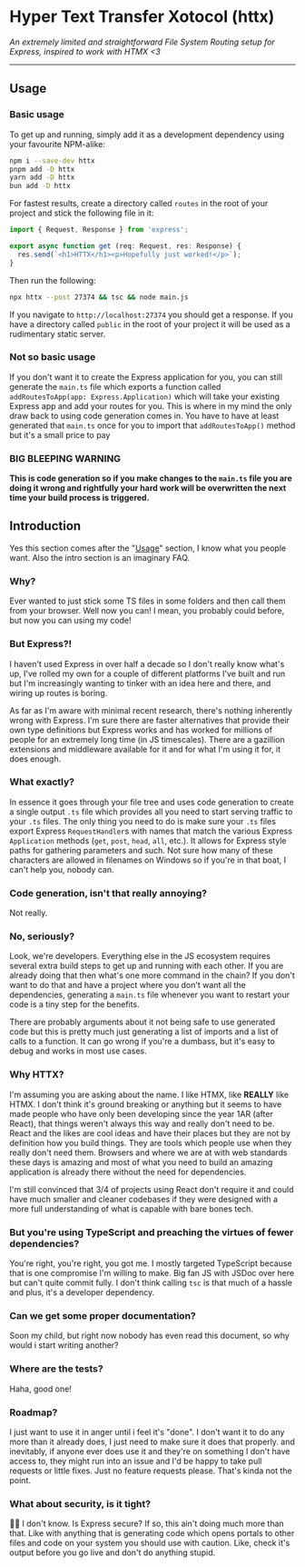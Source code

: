 # Hyper Text Transfer Xotocol (httx)

*An extremely limited and straightforward File System Routing setup for Express, inspired to work with HTMX <3*

---

## Usage

### Basic usage

To get up and running, simply add it as a development dependency using your favourite NPM-alike:

```bash
npm i --save-dev httx
pnpm add -D httx
yarn add -D httx
bun add -D httx
```
For fastest results, create a directory called `routes` in the root of your project and stick the following file in it:

```typescript
import { Request, Response } from 'express';

export async function get (req: Request, res: Response) {
  res.send(`<h1>HTTX</h1><p>Hopefully just worked!</p>`);
}
```

Then run the following:

```bash
npx httx --post 27374 && tsc && node main.js
```

If you navigate to `http://localhost:27374` you should get a response. If you have a directory called `public` in the root of your project it will be used as a rudimentary static server.

### Not so basic usage

If you don't want it to create the Express application for you, you can still generate the `main.ts` file which exports a function called `addRoutesToApp(app: Express.Application)` which will take your existing Express app and add your routes for you. This is where in my mind the only draw back to using code generation comes in. You have to have at least generated that `main.ts` once for you to import that `addRoutesToApp()` method but it's a small price to pay

### BIG BLEEPING WARNING

**This is code generation so if you make changes to the `main.ts` file you are doing it wrong and rightfully your hard work will be overwritten the next time your build process is triggered.**

## Introduction

Yes this section comes after the "[Usage](#usage)" section, I know what you people want. Also the intro section is an imaginary FAQ.

### Why?

Ever wanted to just stick some TS files in some folders and then call them from your browser. Well now you can! I mean, you probably could before, but now you can using my code!

### But Express?!

I haven't used Express in over half a decade so I don't really know what's up, I've rolled my own for a couple of different platforms I've built and run but I'm increasingly wanting to tinker with an idea here and there, and wiring up routes is boring.

As far as I'm aware with minimal recent research, there's nothing inherently wrong with Express. I'm sure there are faster alternatives that provide their own type definitions but Express works and has worked for millions of people for an extremely long time (in JS timescales). There are a gazillion extensions and middleware available for it and for what I'm using it for, it does enough.

### What exactly?

In essence it goes through your file tree and uses code generation to create a single output `.ts` file which provides all you need to start serving traffic to your `.ts` files. The only thing you need to do is make sure your `.ts` files export Express `RequestHandler`s with names that match the various Express `Application` methods (`get`, `post`, `head`, `all`, etc.). It allows for Express style paths for gathering parameters and such. Not sure how many of these characters are allowed in filenames on Windows so if you're in that boat, I can't help you, nobody can.

### Code generation, isn't that really annoying?

Not really.

### No, seriously?

Look, we're developers. Everything else in the JS ecosystem requires several extra build steps to get up and running with each other. If you are already doing that then what's one more command in the chain? If you don't want to do that and have a project where you don't want all the dependencies, generating a `main.ts` file whenever you want to restart your code is a tiny step for the benefits.

There are probably arguments about it not being safe to use generated code but this is pretty much just generating a list of imports and a list of calls to a function. It can go wrong if you're a dumbass, but it's easy to debug and works in most use cases.

### Why HTTX?

I'm assuming you are asking about the name. I like HTMX, like **REALLY** like HTMX. I don't think it's ground breaking or anything but it seems to have made people who have only been developing since the year 1AR (after React), that things weren't always this way and really don't need to be. React and the likes are cool ideas and have their places but they are not by definition how you build things. They are tools which people use when they really don't need them. Browsers and where we are at with web standards these days is amazing and most of what you need to build an amazing application is already there without the need for dependencies.

I'm still convinced that 3/4 of projects using React don't require it and could have much smaller and cleaner codebases if they were designed with a more full understanding of what is capable with bare bones tech.

### But you're using TypeScript and preaching the virtues of fewer dependencies?

You're right, you're right, you got me. I mostly targeted TypeScript because that is one compromise I'm willing to make. Big fan JS with JSDoc over here but can't quite commit fully. I don't think calling `tsc` is that much of a hassle and plus, it's a developer dependency.

### Can we get some proper documentation?

Soon my child, but right now nobody has even read this document, so why would i start writing another?

### Where are the tests?

Haha, good one!

### Roadmap?

I just want to use it in anger until i feel it's "done". I don't want it to do any more than it already does, I just need to make sure it does that properly. and inevitably, if anyone ever does use it and they're on something I don't have access to, they might run into an issue and I'd be happy to take pull requests or little fixes. Just no feature requests please. That's kinda not the point.

### What about security, is it tight?

🤷‍♂️ I don't know. Is Express secure? If so, this ain't doing much more than that. Like with anything that is generating code which opens portals to other files and code on your system you should use with caution. Like, check it's output before you go live and don't do anything stupid.
